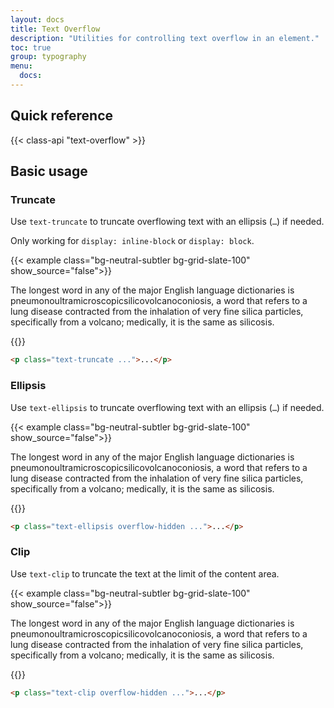 ```yaml
---
layout: docs
title: Text Overflow
description: "Utilities for controlling text overflow in an element."
toc: true
group: typography
menu:
  docs:
---
```



## Quick reference

{{< class-api "text-overflow" >}}

## Basic usage

### Truncate

Use `text-truncate` to truncate overflowing text with an ellipsis (`…`) if needed. 

Only working for `display: inline-block` or `display: block`.

{{< example class="bg-neutral-subtler bg-grid-slate-100" show_source="false">}}
<div class="max-w-sm mx-auto d-flex align-items-center justify-content-center border shadow-lg bg-body p-8 rounded">
<p class="text-truncate m-0">
   The longest word in any of the major English language dictionaries is <span class="fw-semibold text-dark">pneumonoultramicroscopicsilicovolcanoconiosis,</span> a word that refers to a lung disease contracted from the inhalation of very fine silica particles, specifically from a volcano; medically, it is the same as silicosis.
</p>
</div>
{{</ example >}}

```html
<p class="text-truncate ...">...</p>
```

### Ellipsis

Use `text-ellipsis` to truncate overflowing text with an ellipsis (`…`) if needed.

{{< example class="bg-neutral-subtler bg-grid-slate-100" show_source="false">}}
<div class="max-w-sm mx-auto d-flex align-items-center justify-content-center border shadow-lg bg-body p-8 rounded">
    <p class="text-ellipsis overflow-hidden m-0">
      The longest word in any of the major English language dictionaries is
      <span class="fw-semibold">pneumonoultramicroscopicsilicovolcanoconiosis,</span>
      a word that refers to a lung disease contracted from the inhalation of very fine silica particles, specifically from a volcano; medically, it is the same as silicosis.
    </p>
</div>
{{</ example >}}

```html
<p class="text-ellipsis overflow-hidden ...">...</p>
```

### Clip

Use `text-clip` to truncate the text at the limit of the content area.

{{< example class="bg-neutral-subtler bg-grid-slate-100" show_source="false">}}
<div class="max-w-sm mx-auto d-flex align-items-center justify-content-center border shadow-lg bg-body p-8 rounded">
    <p class="text-clip overflow-hidden m-0">
      The longest word in any of the major English language dictionaries is
      <span class="fw-semibold">pneumonoultramicroscopicsilicovolcanoconiosis,</span>
      a word that refers to a lung disease contracted from the inhalation of very fine silica particles, specifically from a volcano; medically, it is the same as silicosis.
    </p>
  </div>
{{</ example >}}

```html
<p class="text-clip overflow-hidden ...">...</p>
```